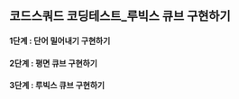 ## 코드스쿼드 코딩테스트_루빅스 큐브 구현하기

#### 1단계 : 단어 밀어내기 구현하기

#### 2단계 : 평면 큐브 구현하기

#### 3단계 : 루빅스 큐브 구현하기


